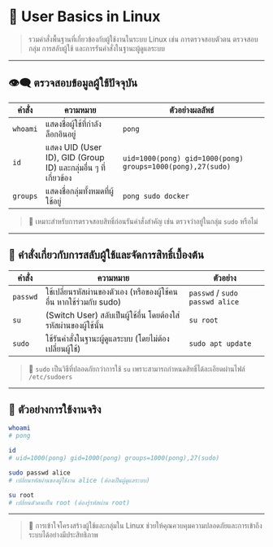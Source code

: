 # 👤 User Basics in Linux

> รวมคำสั่งพื้นฐานที่เกี่ยวข้องกับผู้ใช้งานในระบบ Linux เช่น การตรวจสอบตัวตน ตรวจสอบกลุ่ม การสลับผู้ใช้ และการรันคำสั่งในฐานะผู้ดูแลระบบ

---

## 👁‍🗨 ตรวจสอบข้อมูลผู้ใช้ปัจจุบัน

| คำสั่ง | ความหมาย | ตัวอย่างผลลัพธ์ |
|--------|-----------|------------------|
| `whoami` | แสดงชื่อผู้ใช้ที่กำลังล็อกอินอยู่ | `pong` |
| `id` | แสดง UID (User ID), GID (Group ID) และกลุ่มอื่น ๆ ที่เกี่ยวข้อง | `uid=1000(pong) gid=1000(pong) groups=1000(pong),27(sudo)` |
| `groups` | แสดงชื่อกลุ่มทั้งหมดที่ผู้ใช้อยู่ | `pong sudo docker` |

> 📝 เหมาะสำหรับการตรวจสอบสิทธิ์ก่อนรันคำสั่งสำคัญ เช่น ตรวจว่าอยู่ในกลุ่ม `sudo` หรือไม่

---

## 👥 คำสั่งเกี่ยวกับการสลับผู้ใช้และจัดการสิทธิ์เบื้องต้น

| คำสั่ง | ความหมาย | ตัวอย่าง |
|--------|-----------|----------|
| `passwd` | ใช้เปลี่ยนรหัสผ่านของตัวเอง (หรือของผู้ใช้คนอื่น หากใช้ร่วมกับ sudo) | `passwd` / `sudo passwd alice` |
| `su` | (Switch User) สลับเป็นผู้ใช้อื่น โดยต้องใส่รหัสผ่านของผู้ใช้นั้น | `su root` |
| `sudo` | ใช้รันคำสั่งในฐานะผู้ดูแลระบบ (โดยไม่ต้องเปลี่ยนผู้ใช้) | `sudo apt update` |

> 🧠 `sudo` เป็นวิธีที่ปลอดภัยกว่าการใช้ `su` เพราะสามารถกำหนดสิทธิ์ได้ละเอียดผ่านไฟล์ `/etc/sudoers`

---

## 🧪 ตัวอย่างการใช้งานจริง

```bash
whoami
# pong

id
# uid=1000(pong) gid=1000(pong) groups=1000(pong),27(sudo)

sudo passwd alice
# เปลี่ยนรหัสผ่านของผู้ใช้งาน alice (ต้องเป็นผู้ดูแลระบบ)

su root
# เปลี่ยนตัวตนเป็น root (ต้องรู้รหัสผ่าน root)
```

---

> 🔐 การเข้าใจโครงสร้างผู้ใช้และกลุ่มใน Linux ช่วยให้คุณควบคุมความปลอดภัยและการเข้าถึงระบบได้อย่างมีประสิทธิภาพ
